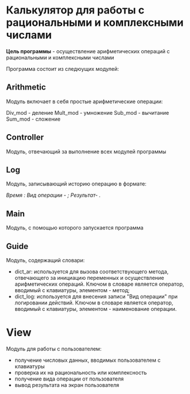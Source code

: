 # Калькулятор для работы с рациональными и комплексными числами

__Цель программы__ - осуществление арифметических операций с рациональными и комплексными числами

Программа состоит из следюущих модулей:

## Arithmetic

Модуль включает в себя простые арифметические операции:

Div_mod - деление
Mult_mod - умножение
Sub_mod - вычитание
Sum_mod - сложение

## Controller
Модуль, отвечающий за выполнение всех модулей программы

## Log
Модуль, записывающий историю операцию в формате:

_Время : Вид операции - ; Результат- ._

## Main 
Модуль, с помощью которого запускается программа 

## Guide
Модуль, содержащий словари:
- dict_ar: используется для вызова соответствующего метода, отвечающего за инициацию переменных и осуществление арифметических операций. Ключом в словаре является оператор, вводимый с клавиатуры, элементом - метод;
- dict_log: используется для внесения записи "Вид операции" при логировании действий. Ключом в словаре является оператор, вводимый с клавиатуры, элементом - наименование операции.

# View
Модуль для работы с пользователем:
- получение числовых данных, вводимых пользователем с клавиатуры
- проверка их на рациональность или комплексность
- получение вида операции от пользователя
- вывод результата на экран пользователя 